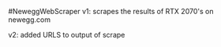 #NeweggWebScraper
v1: scrapes the results of RTX 2070's on newegg.com

v2: added URLS to output of scrape